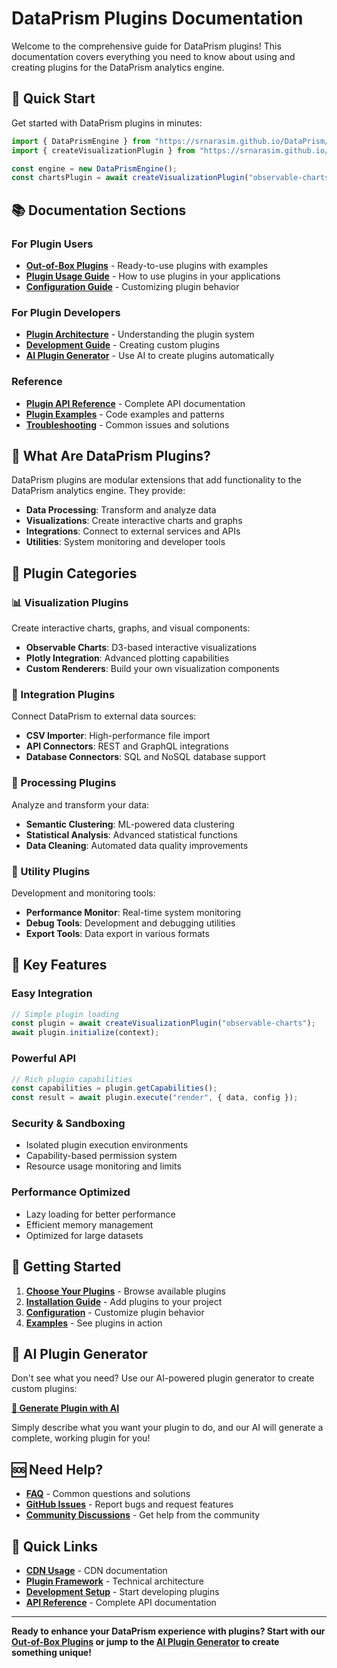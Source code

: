 # DataPrism Plugins Documentation

Welcome to the comprehensive guide for DataPrism plugins! This documentation covers everything you need to know about using and creating plugins for the DataPrism analytics engine.

## 🚀 Quick Start

Get started with DataPrism plugins in minutes:

```javascript
import { DataPrismEngine } from "https://srnarasim.github.io/DataPrism/dataprism.min.js";
import { createVisualizationPlugin } from "https://srnarasim.github.io/DataPrism/dataprism-plugins.min.js";

const engine = new DataPrismEngine();
const chartsPlugin = await createVisualizationPlugin("observable-charts");
```

## 📚 Documentation Sections

### For Plugin Users
- **[Out-of-Box Plugins](./out-of-box/)** - Ready-to-use plugins with examples
- **[Plugin Usage Guide](./usage/)** - How to use plugins in your applications
- **[Configuration Guide](./configuration/)** - Customizing plugin behavior

### For Plugin Developers
- **[Plugin Architecture](./architecture/)** - Understanding the plugin system
- **[Development Guide](./development/)** - Creating custom plugins
- **[AI Plugin Generator](./ai-generator/)** - Use AI to create plugins automatically

### Reference
- **[Plugin API Reference](./api/)** - Complete API documentation
- **[Plugin Examples](./examples/)** - Code examples and patterns
- **[Troubleshooting](./troubleshooting/)** - Common issues and solutions

## 🎯 What Are DataPrism Plugins?

DataPrism plugins are modular extensions that add functionality to the DataPrism analytics engine. They provide:

- **Data Processing**: Transform and analyze data
- **Visualizations**: Create interactive charts and graphs
- **Integrations**: Connect to external services and APIs
- **Utilities**: System monitoring and developer tools

## 🔧 Plugin Categories

### 📊 Visualization Plugins
Create interactive charts, graphs, and visual components:
- **Observable Charts**: D3-based interactive visualizations
- **Plotly Integration**: Advanced plotting capabilities
- **Custom Renderers**: Build your own visualization components

### 📁 Integration Plugins
Connect DataPrism to external data sources:
- **CSV Importer**: High-performance file import
- **API Connectors**: REST and GraphQL integrations
- **Database Connectors**: SQL and NoSQL database support

### 🧠 Processing Plugins
Analyze and transform your data:
- **Semantic Clustering**: ML-powered data clustering
- **Statistical Analysis**: Advanced statistical functions
- **Data Cleaning**: Automated data quality improvements

### 🔧 Utility Plugins
Development and monitoring tools:
- **Performance Monitor**: Real-time system monitoring
- **Debug Tools**: Development and debugging utilities
- **Export Tools**: Data export in various formats

## 🌟 Key Features

### Easy Integration
```javascript
// Simple plugin loading
const plugin = await createVisualizationPlugin("observable-charts");
await plugin.initialize(context);
```

### Powerful API
```javascript
// Rich plugin capabilities
const capabilities = plugin.getCapabilities();
const result = await plugin.execute("render", { data, config });
```

### Security & Sandboxing
- Isolated plugin execution environments
- Capability-based permission system
- Resource usage monitoring and limits

### Performance Optimized
- Lazy loading for better performance
- Efficient memory management
- Optimized for large datasets

## 📖 Getting Started

1. **[Choose Your Plugins](./out-of-box/)** - Browse available plugins
2. **[Installation Guide](./usage/)** - Add plugins to your project
3. **[Configuration](./configuration/)** - Customize plugin behavior
4. **[Examples](./examples/)** - See plugins in action

## 🤖 AI Plugin Generator

Don't see what you need? Use our AI-powered plugin generator to create custom plugins:

**[🚀 Generate Plugin with AI](./ai-generator/)**

Simply describe what you want your plugin to do, and our AI will generate a complete, working plugin for you!

## 🆘 Need Help?

- **[FAQ](./troubleshooting/)** - Common questions and solutions
- **[GitHub Issues](https://github.com/srnarasim/DataPrism/issues)** - Report bugs and request features
- **[Community Discussions](https://github.com/srnarasim/DataPrism/discussions)** - Get help from the community

## 🔗 Quick Links

- **[CDN Usage](https://srnarasim.github.io/DataPrism/)** - CDN documentation
- **[Plugin Framework](./architecture/)** - Technical architecture
- **[Development Setup](./development/)** - Start developing plugins
- **[API Reference](./api/)** - Complete API documentation

---

**Ready to enhance your DataPrism experience with plugins? Start with our [Out-of-Box Plugins](./out-of-box/) or jump to the [AI Plugin Generator](./ai-generator/) to create something unique!**
